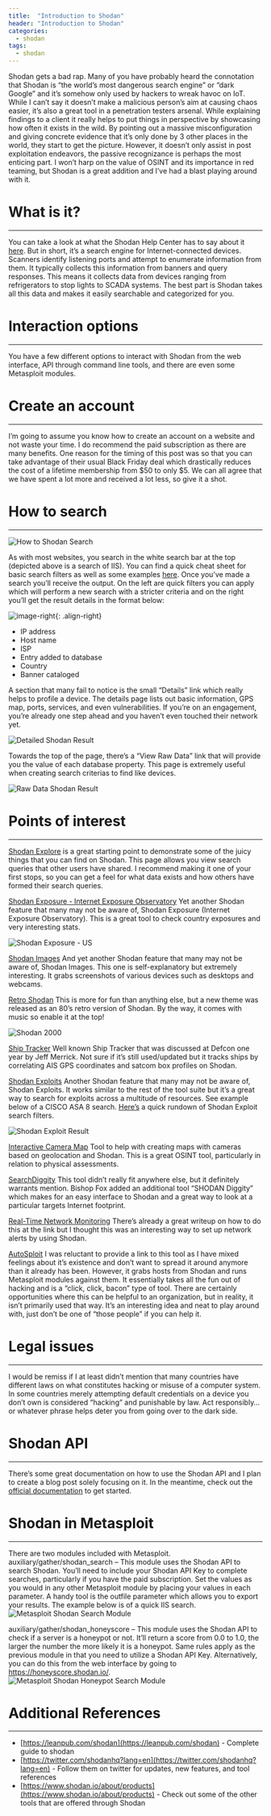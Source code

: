 ```yaml
---
title:  "Introduction to Shodan"
header: "Introduction to Shodan"
categories: 
  - shodan
tags:
  - shodan
---
```


Shodan gets a bad rap. Many of you have probably heard the connotation that Shodan is “the world’s most dangerous search engine” or “dark Google” and it’s somehow only used by hackers to wreak havoc on IoT. While I can’t say it doesn’t make a malicious person’s aim at causing chaos easier, it’s also a great tool in a penetration testers arsenal. While explaining findings to a client it really helps to put things in perspective by showcasing how often it exists in the wild. By pointing out a massive misconfiguration and giving concrete evidence that it’s only done by 3 other places in the world, they start to get the picture. However, it doesn’t only assist in post exploitation endeavors, the passive recognizance is perhaps the most enticing part. I won’t harp on the value of OSINT and its importance in red teaming, but Shodan is a great addition and I’ve had a blast playing around with it.  

# What is it?  
***

You can take a look at what the Shodan Help Center has to say about it [here](https://help.shodan.io/the-basics/what-is-shodan). But in short, it’s a search engine for Internet-connected devices. Scanners identify listening ports and attempt to enumerate information from them. It typically collects this information from banners and query responses. This means it collects data from devices ranging from refrigerators to stop lights to SCADA systems. The best part is Shodan takes all this data and makes it easily searchable and categorized for you.  

# Interaction options  
***

You have a few different options to interact with Shodan from the web interface, API through command line tools, and there are even some Metasploit modules.  

# Create an account  
***

I’m going to assume you know how to create an account on a website and not waste your time. I do recommend the paid subscription as there are many benefits. One reason for the timing of this post was so that you can take advantage of their usual Black Friday deal which drastically reduces the cost of a lifetime membership from $50 to only $5. We can all agree that we have spent a lot more and received a lot less, so give it a shot.

# How to search  
***

![How to Shodan Search](/assets/images/shodan_search.jpg)  

As with most websites, you search in the white search bar at the top (depicted above is a search of IIS). You can find a quick cheat sheet for basic search filters as well as some examples [here](https://thor-sec.com/cheatsheet/shodan/shodan_cheat_sheet/). Once you’ve made a search you’ll receive the output. On the left are quick filters you can apply which will perform a new search with a stricter criteria and on the right you’ll get the result details in the format below:  

![image-right](/assets/images/shodan_entry.jpg){: .align-right}

- IP address
- Host name
- ISP
- Entry added to database
- Country
- Banner cataloged

A section that many fail to notice is the small “Details” link which really helps to profile a device. The details page lists out basic information, GPS map, ports, services, and even vulnerabilities. If you’re on an engagement, you’re already one step ahead and you haven’t even touched their network yet.  

![Detailed Shodan Result](/assets/images/shodan_detailed.jpg)  

Towards the top of the page, there’s a “View Raw Data” link that will provide you the value of each database property. This page is extremely useful when creating search criterias to find like devices.  
 
![Raw Data Shodan Result](/assets/images/shodan_raw_data.jpg)  

# Points of interest  
***

[Shodan Explore](https://www.shodan.io/explore) is a great starting point to demonstrate some of the juicy things that you can find on Shodan. This page allows you view search queries that other users have shared. I recommend making it one of your first stops, so you can get a feel for what data exists and how others have formed their search queries.

[Shodan Exposure - Internet Exposure Observatory](https://exposure.shodan.io/#/)
Yet another Shodan feature that many may not be aware of, Shodan Exposure (Internet Exposure Observatory). This is a great tool to check country exposures and very interesting stats.  

![Shodan Exposure - US](/assets/images/shodan_exposure.jpg)  
 
[Shodan Images](https://images.shodan.io/)
And yet another Shodan feature that many may not be aware of, Shodan Images. This one is self-explanatory but extremely interesting. It grabs screenshots of various devices such as desktops and webcams.  

[Retro Shodan](https://2000.shodan.io/#/)
This is more for fun than anything else, but a new theme was released as an 80’s retro version of Shodan. By the way, it comes with music so enable it at the top!

![Shodan 2000](/assets/images/shodan_2000.jpg)  

[Ship Tracker](https://shiptracker.shodan.io/)
Well known Ship Tracker that was discussed at Defcon one year by Jeff Merrick. Not sure if it’s still used/updated but it tracks ships by correlating AIS GPS coordinates and satcom box profiles on Shodan.  

[Shodan Exploits](https://exploits.shodan.io)
Another Shodan feature that many may not be aware of, Shodan Exploits. It works similar to the rest of the tool suite but it’s a great way to search for exploits across a multitude of resources. See example below of a CISCO ASA 8 search. [Here’s](https://thor-sec.com/cheatsheet/shodan/shodan_cheat_sheet/) a quick rundown of Shodan Exploit search filters.  

![Shodan Exploit Result](/assets/images/shodan_exploit.jpg)  
 
[Interactive Camera Map](https://github.com/woj-ciech/kamerka)
Tool to help with creating maps with cameras based on geolocation and Shodan. This is a great OSINT tool, particularly in relation to physical assessments.  

[SearchDiggity](https://www.bishopfox.com/resources/tools/google-hacking-diggity/attack-tools/)
This tool didn’t really fit anywhere else, but it definitely warrants mention. Bishop Fox added an additional tool “SHODAN Diggity” which makes for an easy interface to Shodan and a great way to look at a particular targets Internet footprint.  

[Real-Time Network Monitoring](https://help.shodan.io/guides/how-to-monitor-network)
There’s already a great writeup on how to do this at the link but I thought this was an interesting way to set up network alerts by using Shodan.  

[AutoSploit](https://github.com/NullArray/AutoSploit)
I was reluctant to provide a link to this tool as I have mixed feelings about it’s existence and don’t want to spread it around anymore than it already has been. However, it grabs hosts from Shodan and runs Metasploit modules against them. It essentially takes all the fun out of hacking and is a “click, click, bacon” type of tool. There are certainly opportunities where this can be helpful to an organization, but in reality, it isn’t primarily used that way. It’s an interesting idea and neat to play around with, just don’t be one of “those people” if you can help it.  

# Legal issues  
***
I would be remiss if I at least didn’t mention that many countries have different laws on what constitutes hacking or misuse of a computer system. In some countries merely attempting default credentials on a device you don’t own is considered “hacking” and punishable by law. Act responsibly…or whatever phrase helps deter you from going over to the dark side.  

# Shodan API  
***
There’s some great documentation on how to use the Shodan API and I plan to create a blog post solely focusing on it. In the meantime, check out the [official documentation](https://developer.shodan.io/api/clients) to get started.  

# Shodan in Metasploit  
***
There are two modules included with Metasploit.  
auxiliary/gather/shodan_search – This module uses the Shodan API to search Shodan. You’ll need to include your Shodan API Key to complete searches, particularly if you have the paid subscription. Set the values as you would in any other Metasploit module by placing your values in each parameter. A handy tool is the outfile parameter which allows you to export your results. The example below is of a quick IIS search.  
![Metasploit Shodan Search Module](/assets/images/shodan_metasploit1.jpg)   

auxiliary/gather/shodan_honeyscore – This module uses the Shodan API to check if a server is a honeypot or not. It’ll return a score from 0.0 to 1.0, the larger the number the more likely it is a honeypot. Same rules apply as the previous module in that you need to utilize a Shodan API Key. Alternatively, you can do this from the web interface by going to https://honeyscore.shodan.io/.   
![Metasploit Shodan Honeypot Search Module](/assets/images/shodan_honeypot.jpg)  

# Additional References  
***
- [https://leanpub.com/shodan](https://leanpub.com/shodan) - Complete guide to shodan
- [https://twitter.com/shodanhq?lang=en](https://twitter.com/shodanhq?lang=en) - Follow them on twitter for updates, new features, and tool references
- [https://www.shodan.io/about/products](https://www.shodan.io/about/products) - Check out some of the other tools that are offered through Shodan
